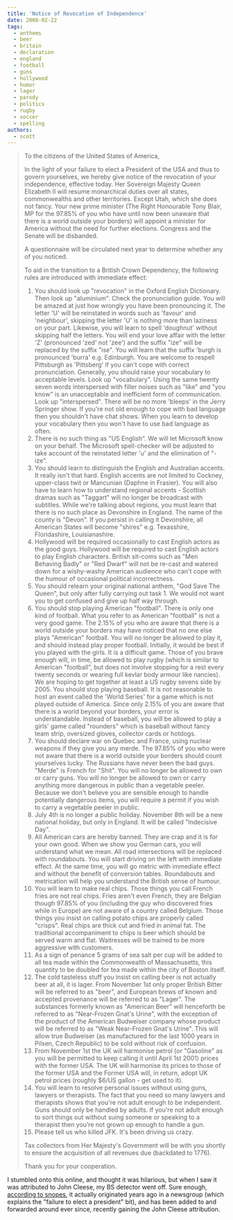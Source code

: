 ```yaml
---
title: 'Notice of Revocation of Independence'
date: 2008-02-22
tags:
  - anthems
  - beer
  - britain
  - declaration
  - england
  - football
  - guns
  - hollywood
  - humor
  - lager
  - parody
  - politics
  - rugby
  - soccer
  - spelling
authors:
  - scott
---
```


> To the citizens of the United States of America,
>
> In the light of your failure to elect a President of the USA and thus to govern yourselves, we hereby give notice of the revocation of your independence, effective today. Her Sovereign Majesty Queen Elizabeth II will resume monarchical duties over all states, commonwealths and other territories. Except Utah, which she does not fancy. Your new prime minister (The Right Honourable Tony Blair, MP for the 97.85% of you who have until now been unaware that there is a world outside your borders) will appoint a minister for America without the need for further elections. Congress and the Senate will be disbanded.
>
> A questionnaire will be circulated next year to determine whether any of you noticed.
>
> To aid in the transition to a British Crown Dependency, the following rules are introduced with immediate effect:
>
> 1. You should look up "revocation" in the Oxford English Dictionary. Then look up "aluminium". Check the pronunciation guide. You will be amazed at just how wrongly you have been pronouncing it. The letter 'U' will be reinstated in words such as 'favour' and 'neighbour', skipping the letter 'U' is nothing more than laziness on your part. Likewise, you will learn to spell 'doughnut' without skipping half the letters. You will end your love affair with the letter 'Z' (pronounced 'zed' not 'zee') and the suffix "ize" will be replaced by the suffix "ise". You will learn that the suffix 'burgh is pronounced 'burra' e.g. Edinburgh. You are welcome to respell Pittsburgh as 'Pittsberg' if you can't cope with correct pronunciation. Generally, you should raise your vocabulary to acceptable levels. Look up "vocabulary". Using the same twenty seven words interspersed with filler noises such as "like" and "you know" is an unacceptable and inefficient form of communication. Look up "interspersed". There will be no more 'bleeps' in the Jerry Springer show. If you're not old enough to cope with bad language then you shouldn't have chat shows. When you learn to develop your vocabulary then you won't have to use bad language as often.
> 2. There is no such thing as "US English". We will let Microsoft know on your behalf. The Microsoft spell-checker will be adjusted to take account of the reinstated letter 'u' and the elimination of "-ize".
> 3. You should learn to distinguish the English and Australian accents. It really isn't that hard. English accents are not limited to Cockney, upper-class twit or Mancunian (Daphne in Frasier). You will also have to learn how to understand regional accents - Scottish dramas such as "Taggart" will no longer be broadcast with subtitles. While we're talking about regions, you must learn that there is no such place as Devonshire in England. The name of the county is "Devon". If you persist in calling it Devonshire, all American States will become "shires" e.g. Texasshire, Floridashire, Louisianashire.
> 4. Hollywood will be required occasionally to cast English actors as the good guys. Hollywood will be required to cast English actors to play English characters. British sit-coms such as "Men Behaving Badly" or "Red Dwarf" will not be re-cast and watered down for a wishy-washy American audience who can't cope with the humour of occasional political incorrectness.
> 5. You should relearn your original national anthem, "God Save The Queen", but only after fully carrying out task 1. We would not want you to get confused and give up half way through.
> 6. You should stop playing American "football". There is only one kind of football. What you refer to as American "football" is not a very good game. The 2.15% of you who are aware that there is a world outside your borders may have noticed that no one else plays "American" football. You will no longer be allowed to play it, and should instead play proper football. Initially, it would be best if you played with the girls. It is a difficult game. Those of you brave enough will, in time, be allowed to play rugby (which is similar to American "football", but does not involve stopping for a rest every twenty seconds or wearing full kevlar body armour like nancies). We are hoping to get together at least a US rugby sevens side by 2005. You should stop playing baseball. It is not reasonable to host an event called the 'World Series' for a game which is not played outside of America. Since only 2.15% of you are aware that there is a world beyond your borders, your error is understandable. Instead of baseball, you will be allowed to play a girls' game called "rounders" which is baseball without fancy team strip, oversized gloves, collector cards or hotdogs.
> 7. You should declare war on Quebec and France, using nuclear weapons if they give you any merde. The 97.85% of you who were not aware that there is a world outside your borders should count yourselves lucky. The Russians have never been the bad guys. "Merde" is French for "Shit". You will no longer be allowed to own or carry guns. You will no longer be allowed to own or carry anything more dangerous in public than a vegetable peeler. Because we don't believe you are sensible enough to handle potentially dangerous items, you will require a permit if you wish to carry a vegetable peeler in public.
> 8. July 4th is no longer a public holiday. November 8th will be a new national holiday, but only in England. It will be called "Indecisive Day".
> 9. All American cars are hereby banned. They are crap and it is for your own good. When we show you German cars, you will understand what we mean. All road intersections will be replaced with roundabouts. You will start driving on the left with immediate effect. At the same time, you will go metric with immediate effect and without the benefit of conversion tables. Roundabouts and metrication will help you understand the British sense of humour.
> 10. You will learn to make real chips. Those things you call French fries are not real chips. Fries aren't even French, they are Belgian though 97.85% of you (including the guy who discovered fries while in Europe) are not aware of a country called Belgium. Those things you insist on calling potato chips are properly called "crisps". Real chips are thick cut and fried in animal fat. The traditional accompaniment to chips is beer which should be served warm and flat. Waitresses will be trained to be more aggressive with customers.
> 11. As a sign of penance 5 grams of sea salt per cup will be added to all tea made within the Commonwealth of Massachusetts, this quantity to be doubled for tea made within the city of Boston itself.
> 12. The cold tasteless stuff you insist on calling beer is not actually beer at all, it is lager. From November 1st only proper British Bitter will be referred to as "beer", and European brews of known and accepted provenance will be referred to as "Lager". The substances formerly known as "American Beer" will henceforth be referred to as "Near-Frozen Gnat's Urine", with the exception of the product of the American Budweiser company whose product will be referred to as "Weak Near-Frozen Gnat's Urine". This will allow true Budweiser (as manufactured for the last 1000 years in Pilsen, Czech Republic) to be sold without risk of confusion.
> 13. From November 1st the UK will harmonise petrol (or "Gasoline" as you will be permitted to keep calling it until April 1st 2001) prices with the former USA. The UK will harmonise its prices to those of the former USA and the Former USA will, in return, adopt UK petrol prices (roughly $6/US gallon - get used to it).
> 14. You will learn to resolve personal issues without using guns, lawyers or therapists. The fact that you need so many lawyers and therapists shows that you're not adult enough to be independent. Guns should only be handled by adults. If you're not adult enough to sort things out without suing someone or speaking to a therapist then you’re not grown up enough to handle a gun.
> 15. Please tell us who killed JFK. It's been driving us crazy.
>
> Tax collectors from Her Majesty's Government will be with you shortly to ensure the acquisition of all revenues due (backdated to 1776).
>
> Thank you for your cooperation.

I stumbled onto this online, and thought it was hilarious, but when I saw it was attributed to John Cleese, my BS detector went off. Sure enough, [according to snopes](http://www.snopes.com/politics/satire/revocation.asp), it actually originated years ago in a newsgroup (which explains the "failure to elect a president" bit), and has been added to and forwarded around ever since, recently gaining the John Cleese attribution.
